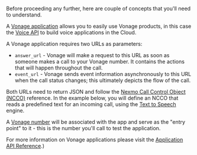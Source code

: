 Before proceeding any further, here are couple of concepts that you'll need to understand.

A [Vonage application](/concepts/guides/applications) allows you to easily use Vonage products, in this case the [Voice API](/voice/voice-api/overview) to build voice applications in the Cloud.

A Vonage application requires two URLs as parameters:

* `answer_url` - Vonage will make a request to this URL as soon as someone makes a call to your Vonage number. It contains the actions that will happen throughout the call.
* `event_url` - Vonage sends event information asynchronously to this URL when the call status changes; this ultimately depicts the flow of the call.

Both URLs need to return JSON and follow the [Nexmo Call Control Object (NCCO)](/voice/voice-api/ncco-reference) reference. In the example below, you will define an NCCO that reads a predefined text for an incoming call, using the [Text to Speech](/voice/voice-api/guides/text-to-speech) engine.

A [Vonage number](/numbers/overview) will be associated with the app and serve as the "entry point" to it - this is the number you'll call to test the application.

For more information on Vonage applications please visit the [Application API Reference](/api/application).)
